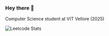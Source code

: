 ### Hey there 👋
Computer Science student at VIT Vellore (2025)


![Leetcode Stats](https://leetcode.card.workers.dev/?username=johntony366&theme=dark)

<!--
**johntony366/johntony366** is a ✨ _special_ ✨ repository because its `README.md` (this file) appears on your GitHub profile.

Here are some ideas to get you started:

- 🔭 I’m currently working on ...
- 🌱 I’m currently learning ...
- 👯 I’m looking to collaborate on ...
- 🤔 I’m looking for help with ...
- 💬 Ask me about ...
- 📫 How to reach me: ...
- 😄 Pronouns: ...
- ⚡ Fun fact: ...
-->

